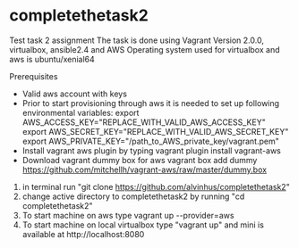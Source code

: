 # completethetask2
Test task 2 assignment
The task is done using Vagrant Version 2.0.0, virtualbox, ansible2.4 and AWS
Operating system used for virtualbox and aws is ubuntu/xenial64

Prerequisites
- Valid aws account with keys
- Prior to start provisioning through aws it is needed to set up following environmental variables:
	export AWS_ACCESS_KEY="REPLACE_WITH_VALID_AWS_ACCESS_KEY" 
	export AWS_SECRET_KEY="REPLACE_WITH_VALID_AWS_SECRET_KEY"
	export AWS_PRIVATE_KEY="/path_to_AWS_private_key/vagrant.pem"
- Install vagrant aws plugin by typing 
	vagrant plugin install vagrant-aws
- Download vagrant dummy box for aws
	vagrant box add	dummy https://github.com/mitchellh/vagrant-aws/raw/master/dummy.box

	
1. in terminal run "git clone https://github.com/alvinhus/completethetask2"
2. change active directory to completethetask2 by running "cd completethetask2"
3. To start machine on aws type
	vagrant up --provider=aws
4. To start machine on local virtualbox type "vagrant up" and mini is available at 
	http://localhost:8080
	
